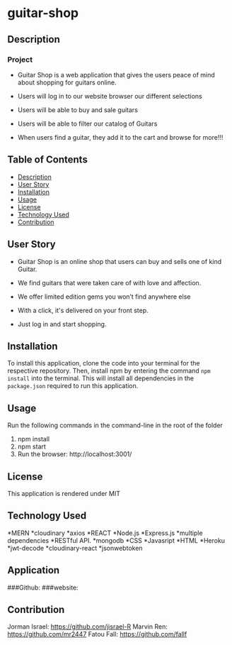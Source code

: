 # guitar-shop

## Description



### Project 

- Guitar  Shop is a web application that gives the users peace of mind about shopping for guitars online.

- Users will log in to our website browser our different selections

- Users will be able to buy and sale guitars  

- Users will be able to filter our catalog of Guitars 

- When users find a guitar, they add it to the cart and browse for more!!!

## Table of Contents

- [Description](#description)
- [User Story](#user-story)
- [Installation](#installation)
- [Usage](#usage)
- [License](#license)
- [Technology Used](#technology-used)
- [Contribution](#Contribution)

## User Story

- Guitar Shop is an online shop that users can buy and sells one of kind Guitar.  

- We find guitars that were taken care of with love and affection.

- We offer limited edition gems you won’t find anywhere else

- With a click, it's delivered on your front step. 

- Just log in and start shopping.


## Installation

To install this application, clone the code into your terminal for the respective repository. Then, install npm by entering the command `npm install` into the terminal. This will install all dependencies in the `package.json` required to run this application.

## Usage

Run the following commands in the command-line in the root of the folder

1. npm install
2. npm start
3. Run the browser: http://localhost:3001/

## License

This application is rendered under MIT
## Technology Used

*MERN
*cloudinary
*axios
*REACT
*Node.js 
*Express.js
*multiple dependencies
*RESTful API.
*mongodb 
*CSS
*Javasript 
*HTML
*Heroku
*jwt-decode
*cloudinary-react
*jsonwebtoken

## Application 

###Github: 
###website:

## Contribution

Jorman Israel: https://github.com/jisrael-R
Marvin Ren: https://github.com/mr2447
Fatou Fall: https://github.com/fallf

